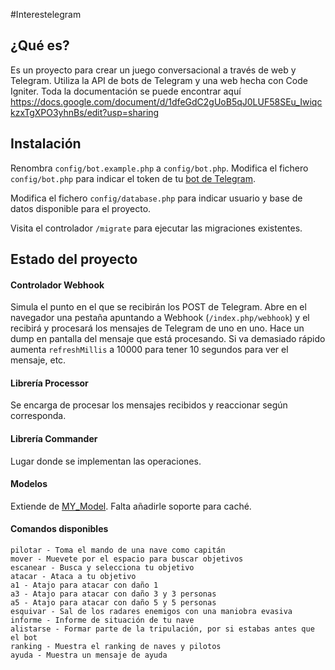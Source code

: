 #Interestelegram

## ¿Qué es?

Es un proyecto para crear un juego conversacional a través de web y Telegram. Utiliza la API de bots de Telegram y una web hecha con Code Igniter.
Toda la documentación se puede encontrar aquí
https://docs.google.com/document/d/1dfeGdC2gUoB5qJ0LUF58SEu_IwiqckzxTgXPO3yhnBs/edit?usp=sharing

## Instalación

Renombra `config/bot.example.php` a `config/bot.php`.
Modifica el fichero `config/bot.php` para indicar el token de tu [bot de Telegram](https://core.telegram.org/bots/api).

Modifica el fichero `config/database.php` para indicar usuario y base de datos disponible para el proyecto.

Visita el controlador `/migrate` para ejecutar las migraciones existentes.

## Estado del proyecto

#### Controlador Webhook

Simula el punto en el que se recibirán los POST de Telegram. Abre en el navegador una pestaña apuntando a Webhook (`/index.php/webhook`) y el recibirá y procesará los mensajes de Telegram de uno en uno. Hace un dump en pantalla del mensaje que está procesando. Si va demasiado rápido aumenta `refreshMillis` a 10000 para tener 10 segundos para ver el mensaje, etc.

#### Librería Processor

Se encarga de procesar los mensajes recibidos y reaccionar según corresponda. 

#### Librería Commander

Lugar donde se implementan las operaciones.

#### Modelos

Extiende de [MY_Model](https://github.com/avenirer/CodeIgniter-MY_Model). Falta añadirle soporte para caché.

#### Comandos disponibles
```
pilotar - Toma el mando de una nave como capitán 
mover - Muevete por el espacio para buscar objetivos 
escanear - Busca y selecciona tu objetivo 
atacar - Ataca a tu objetivo 
a1 - Atajo para atacar con daño 1 
a3 - Atajo para atacar con daño 3 y 3 personas 
a5 - Atajo para atacar con daño 5 y 5 personas 
esquivar - Sal de los radares enemigos con una maniobra evasiva 
informe - Informe de situación de tu nave 
alistarse - Formar parte de la tripulación, por si estabas antes que el bot
ranking - Muestra el ranking de naves y pilotos
ayuda - Muestra un mensaje de ayuda
```

